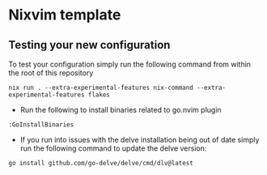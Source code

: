 # Nixvim template

## Testing your new configuration

To test your configuration simply run the following command from within the root of this repository

```
nix run . --extra-experimental-features nix-command --extra-experimental-features flakes
```

 - Run the following to install binaries related to go.nvim plugin
```vim
:GoInstallBinaries
```

- If you run into issues with the delve installation being out of date simply run the following command to update the delve version:
```bash
go install github.com/go-delve/delve/cmd/dlv@latest
```

